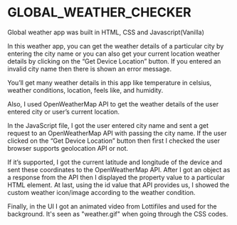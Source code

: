 # GLOBAL_WEATHER_CHECKER
Global weather app was built in HTML, CSS and Javascript(Vanilla)

In this weather app, you can get the weather details of a particular city by entering the city name or you can also get your current location weather details by clicking on the “Get Device Location” button. If you entered an invalid city name then there is shown an error message.

You’ll get many weather details in this app like temperature in celsius, weather conditions, location, feels like, and humidity.

Also, I used OpenWeatherMap API to get the weather details of the user entered city or user’s current location.

In the JavaScript file, I got the user entered city name and sent a get request to an OpenWeatherMap API with passing the city name. If the user clicked on the “Get Device Location” button then first I checked the user browser supports geolocation API or not.

If it’s supported, I got the current latitude and longitude of the device and sent these coordinates to the OpenWeatherMap API. After I got an object as a response from the API then I displayed the property value to a particular HTML element. At last, using the id value that API provides us, I showed the custom weather icon/image according to the weather condition.

Finally, in the UI I got an animated video from Lottifiles and used for the background. It's seen as "weather.gif" when going through the CSS codes.
